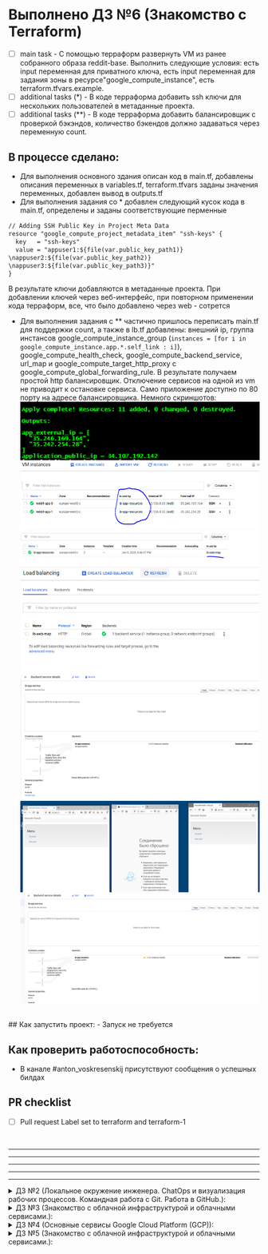 # Выполнено ДЗ №6 (Знакомство с Terraform)

 - [ ] main task - С помощью терраформ развернуть VM из ранее собранного образа reddit-base. Выполнить следующие условия: есть input переменная для приватного ключа, есть input переменная для задания зоны в ресурсе"google_compute_instance", есть terraform.tfvars.example.
 - [ ] additional tasks (*) - В коде терраформа добавить ssh ключи для нескольких пользователей в метаданные проекта.
 - [ ] additional tasks (**) - В коде терраформа добавить балансировщик с проверкой бэкэндов, количество бэкендов должно задаваться через переменную count.

## В процессе сделано:
 - Для выполнения основного здания описан код в main.tf, добавлены описания переменных в variables.tf, terraform.tfvars заданы значения переменных, добавлен вывод в outputs.tf
 - Для выполнения задания со * добавлен следующий кусок кода в main.tf, определены и заданы соответствующие перменные
```
// Adding SSH Public Key in Project Meta Data
resource "google_compute_project_metadata_item" "ssh-keys" {
  key   = "ssh-keys"
  value = "appuser1:${file(var.public_key_path1)} \nappuser2:${file(var.public_key_path2)} \nappuser3:${file(var.public_key_path3)}"
}
```
В результате ключи добавляются в метаданные проекта. При добавлении ключей через веб-интерфейс, при повторном применении кода терраформ, все, что было добавлено через web - сотрется
 - Для выполнения задания с ** частично пришлось переписать main.tf для поддержки count, а также в lb.tf добавлены: внешний ip, группа инстансов google_compute_instance_group (```instances = [for i in google_compute_instance.app.*.self_link : i]```), google_compute_health_check, google_compute_backend_service, url_map и google_compute_target_http_proxy с google_compute_global_forwarding_rule. В результате получаем простой http балансировщик. Отключение сервисов на одной из vm не приводит к остановке сервиса. Само приложение доступно по 80 порту на адресе балансировщика. Немного скриншотов:
![Image 1](https://github.com/Otus-DevOps-2019-11/perhamm_infra/blob/terraform-1/screenshots/terraform1/1.PNG)
![Image 2](https://github.com/Otus-DevOps-2019-11/perhamm_infra/blob/terraform-1/screenshots/terraform1/2.PNG)
![Image 3](https://github.com/Otus-DevOps-2019-11/perhamm_infra/blob/terraform-1/screenshots/terraform1/3.PNG)
![Image 4](https://github.com/Otus-DevOps-2019-11/perhamm_infra/blob/terraform-1/screenshots/terraform1/4.PNG)
![Image 5](https://github.com/Otus-DevOps-2019-11/perhamm_infra/blob/terraform-1/screenshots/terraform1/5.PNG)
![Image 6](https://github.com/Otus-DevOps-2019-11/perhamm_infra/blob/terraform-1/screenshots/terraform1/6.PNG)
![Image 7](https://github.com/Otus-DevOps-2019-11/perhamm_infra/blob/terraform-1/screenshots/terraform1/7.PNG)
<br>
## Как запустить проект:
 - Запуск не требуется

## Как проверить работоспособность:
 - В канале #anton_voskresenskij присутствуют сообщения о успешных билдах

## PR checklist
 - [ ] Pull request Label set to terraform and terraform-1
<br>

---
---
---
---
---

<details>
<summary>ДЗ №2 (Локальное окружение инженера. ChatOps и визуализация рабочих процессов. Командная работа с Git. Работа в GitHub.):</summary>
<p align="justify">

# Выполнено ДЗ №2

 - [ ] main task

## В процессе сделано:
 - Добавлен хук pre-commit
 - Добавлен шаблон для последующих PR в GitHub
 - Репозиторий подключен к тестам в Travis

## Как запустить проект:
 - Запуск не требуется

## Как проверить работоспособность:
 - В канале #anton_voskresenskij присутствуют сообщения о успешных билдах

## PR checklist
 - [ ] Pull request Label set to play-travis

<br>
</p>
</details>

<details>
<summary>ДЗ №3 (Знакомство с облачной инфраструктурой и облачными сервисами.):</summary>
<p align="justify">

# Выполнено ДЗ №3

 - [ ] main task - подключение через бастион хост, добавление setupvpn.sh и cloud-bastion.ovpn в ветку cloud-bastion, в README.md указать ip
 - [ ] additional tasks - предложить решения по подключению к внутренней машине через бастион-хост в 1 строчку, предложить решения для подклчюения по алиасу, добавить сертификат Let's Encrypt

## В процессе сделано:
 - Создал виртуальные машины bastion и someinternalhost в регионе europe-west3-c. Получившиеся ip
```
bastion_IP = 35.207.115.233
someinternalhost_IP = 10.156.0.3
```
 - Установлен и настроен VPN-сервер Pritunl
 - По поводу подключения в одну строчку с рабочей машины - делаем вот так (предварительно нужно выполнить ```ssh-add ~/.ssh/appuser```):
 ```
 ssh -i ~/.ssh/appuser -t -A appuser@35.207.115.233 ssh 10.156.0.3
 ```
 - Вариант для подключения в виде ```ssh someinternalhost``` - делаем файлик .ssh/config со следующим содержимым:
 ```
 fyvaoldg@fyvaoldg-ProLiant-BL460c-Gen9:~$ cat .ssh/config
Host someinternalhost
        HostName 35.207.115.233
        Port 22
        User appuser
        IdentityFile /home/fyvaoldg/.ssh/appuser
        RequestTTY force
        RemoteCommand ssh 10.156.0.3
        ForwardAgent yes
 ```
 После чего становится возможным подключение напрямую коммандой ```ssh someinternalhost```

 - Добавил сертификат автоматически через кнопку Settings в панели управления Pritunl, указав адрес 35-207-115-233.sslip.io
 - Добавил ветку cloud-bastion и требуемые файлики соглсно методичке

## Как запустить проект:
 - Запуск не требуется

## Как проверить работоспособность:
 - В канале #anton_voskresenskij присутствуют сообщения о успешных билдах

## PR checklist
 - [ ] Pull request Label set to cloud-bastion
<br>

</p>
</details>



<details>
<summary>ДЗ №4 (Основные сервисы Google Cloud Platform (GCP)):</summary>
<p align="justify">

# Выполнено ДЗ №4

 - [ ] main task - Задеплоить тестовое приложение,запустить и проверить его работу.
 - [ ] additional tasks - Написать скрипты deploy.sh, install_mongodb.sh и install_ruby.sh. Написать startup script который будет запускаться при создании инстанса и полностью деплоить и запускать приложение. Добавить правило файрвола через gcloud.

## В процессе сделано:
 - Коммандой
```
gcloud compute firewall-rules create default-puma-server  --allow tcp:9292 --target-tags=puma-server --source-ranges=0.0.0.0/0
```
добавил правило файрволла для нашего тестовго приложения.
 - Коммандой
```
gcloud compute instances create reddit-app  --boot-disk-size=10GB   --image-family ubuntu-1604-lts   --image-project=ubuntu-os-cloud   --machine-type=g1-small   --tags puma-server   --restart-on-failure  --metadata-from-file startup-script=startupscript.sh
```
создал тестовую машину с автоматически выполняемым скриптом startupscript.sh после создания. Скрипт постарался сделать идемпотентным ( повторное применение не должно повторять всех действий :) )

Получились следующие данные для проверки:

```
testapp_IP = 35.246.237.88
testapp_port = 9292
```
 - Просто добавил deploy.sh, install_mongodb.sh и install_ruby.sh.

## Как запустить проект:
 - Запуск не требуется

## Как проверить работоспособность:
 - В канале #anton_voskresenskij присутствуют сообщения о успешных билдах

## PR checklist
 - [ ] Pull request Label set to GCP and cloud-testapp
<br>

</p>
</details>


<details>
<summary>ДЗ №5 (Знакомство с облачной инфраструктурой и облачными сервисами.):</summary>
<p align="justify">

# Выполнено ДЗ №5

 - [ ] main task - Создать и параметризировать с некоторыми обязательными параметрами шаблон Packer для создания образа VM с предустановленными ruby и mongodb.
 - [ ] additional tasks (*) - Создать bake образ VM при разворачивании которого на выходе получается сразу рабочее приложение.
 - [ ] additional tasks (*) - Сделать запуск VM через gcloud.

## В процессе сделано:
 - Сделан шаблон ubuntu16.json с указанием, что переменные ```project_id``` и  ```source_image``` являются обязательными. Переменные задаются в файлике variables.json. Также в шаблоне указаны скрипты, проводящие установку ruby и mongodb. Собран образ коммандой
```
packer build -var-file=variables.json ubuntu16.json
```
В результате получился образ reddit-base-1577267109
 - Для выполнения задания со * Сделан скрипт setupscript.sh и шаблон immutable.json. Скрипт setupscript.sh устанваливает ruby , mongodb и инсталирует приложение, а также добавляет systemd unit для приложения. Образ собирается коммандой
```
packer build -var-file=variables.json immutable.json
```
В результате получился образ reddit-full-1577267660
 - Добавил комманду запуска приложения с помощью gcloud в create-reddit-vm.sh
```
gcloud compute instances create reddit-app --zone=europe-west3-a --machine-type=f1-micro --tags=puma-server --image=reddit-full-1577267660 --image-project=infra-262405 --restart-on-failure
```

## Как запустить проект:
 - Запуск не требуется

## Как проверить работоспособность:
 - В канале #anton_voskresenskij присутствуют сообщения о успешных билдах

## PR checklist
 - [ ] Pull request Label set to packer-base and Packer
<br>


<br>

</p>
</details>
